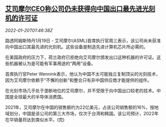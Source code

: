 <!--1642644063000-->
[艾司摩尔CEO称公司仍未获得向中国出口最先进光刻机的许可证](https://cn.reuters.com/article/asml-ceo-china-export-licence-0120-idCNKBS2JU04Y)
------

<div><i>2022-01-20T01:46:38Z</i></div><p>路透阿姆斯特丹1月19日 - 艾司摩尔(ASML)首席执行官周三表示，该公司尚未获准向中国出口其最先进的光刻机。这些设备是制造先进计算机芯片所必需的。</p><p>在美国政府的压力下，荷兰政府已拒绝向艾司摩尔颁发出口这种机器的许可证。这些机器被认为是可能有军事用途的“两用”设备。</p><p>首席执行官Peter Wennink表示，他认为中国不太可能独立复制顶尖的光刻技术，因为艾司摩尔依赖于“不懈的创新”和整合只有非中国供应商才能提供的组件。</p><p>在光刻市场几乎处于垄断地位的艾司摩尔，并不受限于向中国出口较老的技术。中国是全球最大的半导体消费国。</p><p>2021年，艾司摩尔在中国的销售额约为22亿美元，占该公司销售额的16%，按地域划分，中国是该公司的第三大市场，仅次于台湾和韩国。该公司预计，2022年在华销量将达到类似水平。(完)</p>
